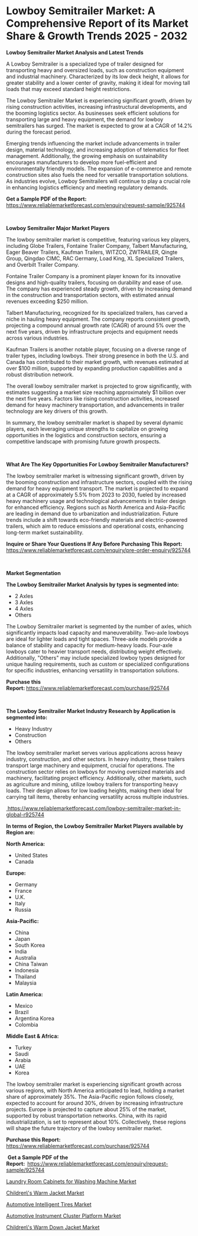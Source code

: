 <p><h1>Lowboy Semitrailer Market: A Comprehensive Report of its Market Share & Growth Trends 2025 - 2032</h1></p><p><strong>Lowboy Semitrailer Market Analysis and Latest Trends</strong></p>
<p><p>A Lowboy Semitrailer is a specialized type of trailer designed for transporting heavy and oversized loads, such as construction equipment and industrial machinery. Characterized by its low deck height, it allows for greater stability and a lower center of gravity, making it ideal for moving tall loads that may exceed standard height restrictions. </p><p>The Lowboy Semitrailer Market is experiencing significant growth, driven by rising construction activities, increasing infrastructural developments, and the booming logistics sector. As businesses seek efficient solutions for transporting large and heavy equipment, the demand for lowboy semitrailers has surged. The market is expected to grow at a CAGR of 14.2% during the forecast period. </p><p>Emerging trends influencing the market include advancements in trailer design, material technology, and increasing adoption of telematics for fleet management. Additionally, the growing emphasis on sustainability encourages manufacturers to develop more fuel-efficient and environmentally friendly models. The expansion of e-commerce and remote construction sites also fuels the need for versatile transportation solutions. As industries evolve, Lowboy Semitrailers will continue to play a crucial role in enhancing logistics efficiency and meeting regulatory demands.</p></p>
<p><strong>Get a Sample PDF of the Report:&nbsp;</strong> <a href="https://www.reliablemarketforecast.com/enquiry/request-sample/925744?utm_campaign=1875&utm_medium=2&utm_source=Github&utm_content=ia&utm_term=24032025&utm_id=lowboy-semitrailer">https://www.reliablemarketforecast.com/enquiry/request-sample/925744</a></p>
<p>&nbsp;</p>
<p><strong>Lowboy Semitrailer Major Market Players</strong></p>
<p><p>The lowboy semitrailer market is competitive, featuring various key players, including Globe Trailers, Fontaine Trailer Company, Talbert Manufacturing, Eager Beaver Trailers, Kaufman Trailers, WITZCO, ZWTRAILER, Qingte Group, Qingdao CIMC, RAC Germany, Load King, XL Specialized Trailers, and Overbilt Trailer Company. </p><p>Fontaine Trailer Company is a prominent player known for its innovative designs and high-quality trailers, focusing on durability and ease of use. The company has experienced steady growth, driven by increasing demand in the construction and transportation sectors, with estimated annual revenues exceeding $250 million.</p><p>Talbert Manufacturing, recognized for its specialized trailers, has carved a niche in hauling heavy equipment. The company reports consistent growth, projecting a compound annual growth rate (CAGR) of around 5% over the next five years, driven by infrastructure projects and equipment needs across various industries.</p><p>Kaufman Trailers is another notable player, focusing on a diverse range of trailer types, including lowboys. Their strong presence in both the U.S. and Canada has contributed to their market growth, with revenues estimated at over $100 million, supported by expanding production capabilities and a robust distribution network.</p><p>The overall lowboy semitrailer market is projected to grow significantly, with estimates suggesting a market size reaching approximately $1 billion over the next five years. Factors like rising construction activities, increased demand for heavy machinery transportation, and advancements in trailer technology are key drivers of this growth.</p><p>In summary, the lowboy semitrailer market is shaped by several dynamic players, each leveraging unique strengths to capitalize on growing opportunities in the logistics and construction sectors, ensuring a competitive landscape with promising future growth prospects.</p></p>
<p>&nbsp;</p>
<p><strong>What Are The Key Opportunities For Lowboy Semitrailer Manufacturers?</strong></p>
<p><p>The lowboy semitrailer market is witnessing significant growth, driven by the booming construction and infrastructure sectors, coupled with the rising demand for heavy equipment transport. The market is projected to expand at a CAGR of approximately 5.5% from 2023 to 2030, fueled by increased heavy machinery usage and technological advancements in trailer design for enhanced efficiency. Regions such as North America and Asia-Pacific are leading in demand due to urbanization and industrialization. Future trends include a shift towards eco-friendly materials and electric-powered trailers, which aim to reduce emissions and operational costs, enhancing long-term market sustainability.</p></p>
<p><strong>Inquire or Share Your Questions If Any Before Purchasing This Report:</strong> <a href="https://www.reliablemarketforecast.com/enquiry/pre-order-enquiry/925744?utm_campaign=1875&utm_medium=2&utm_source=Github&utm_content=ia&utm_term=24032025&utm_id=lowboy-semitrailer">https://www.reliablemarketforecast.com/enquiry/pre-order-enquiry/925744</a></p>
<p>&nbsp;</p>
<p><strong>Market Segmentation</strong></p>
<p><strong>The Lowboy Semitrailer Market Analysis by types is segmented into:</strong></p>
<p><ul><li>2 Axles</li><li>3 Axles</li><li>4 Axles</li><li>Others</li></ul></p>
<p><p>The Lowboy Semitrailer market is segmented by the number of axles, which significantly impacts load capacity and maneuverability. Two-axle lowboys are ideal for lighter loads and tight spaces. Three-axle models provide a balance of stability and capacity for medium-heavy loads. Four-axle lowboys cater to heavier transport needs, distributing weight effectively. Additionally, "Others" may include specialized lowboy types designed for unique hauling requirements, such as custom or specialized configurations for specific industries, enhancing versatility in transportation solutions.</p></p>
<p><strong>Purchase this Report:&nbsp;</strong><a href="https://www.reliablemarketforecast.com/purchase/925744?utm_campaign=1875&utm_medium=2&utm_source=Github&utm_content=ia&utm_term=24032025&utm_id=lowboy-semitrailer">https://www.reliablemarketforecast.com/purchase/925744</a></p>
<p>&nbsp;</p>
<p><strong>The Lowboy Semitrailer Market Industry Research by Application is segmented into:</strong></p>
<p><ul><li>Heavy Industry</li><li>Construction</li><li>Others</li></ul></p>
<p><p>The lowboy semitrailer market serves various applications across heavy industry, construction, and other sectors. In heavy industry, these trailers transport large machinery and equipment, crucial for operations. The construction sector relies on lowboys for moving oversized materials and machinery, facilitating project efficiency. Additionally, other markets, such as agriculture and mining, utilize lowboy trailers for transporting heavy loads. Their design allows for low loading heights, making them ideal for carrying tall items, thereby enhancing versatility across multiple industries.</p></p>
<p><a href="https://www.reliablemarketforecast.com/lowboy-semitrailer-market-in-global-r925744?utm_campaign=1875&utm_medium=2&utm_source=Github&utm_content=ia&utm_term=24032025&utm_id=lowboy-semitrailer">&nbsp;https://www.reliablemarketforecast.com/lowboy-semitrailer-market-in-global-r925744</a></p>
<p><strong>In terms of Region, the Lowboy Semitrailer Market Players available by Region are:</strong></p>
<p>
    <p> <strong> North America: </strong>
        <ul>
            <li>United States</li>
            <li>Canada</li>
        </ul>
        </p> 
    <p> <strong> Europe: </strong>
        <ul>
            <li>Germany</li>
            <li>France</li>
            <li>U.K.</li>
            <li>Italy</li>
            <li>Russia</li>
        </ul>
        </p> 
    <p> <strong> Asia-Pacific: </strong>
        <ul>
            <li>China</li>
            <li>Japan</li>
            <li>South Korea</li>
            <li>India</li>
            <li>Australia</li>
            <li>China Taiwan</li>
            <li>Indonesia</li>
            <li>Thailand</li>
            <li>Malaysia</li>
        </ul>
        </p> 
    <p> <strong> Latin America: </strong>
        <ul>
            <li>Mexico</li>
            <li>Brazil</li>
            <li>Argentina Korea</li>
            <li>Colombia</li>
        </ul>
        </p> 
    <p> <strong> Middle East & Africa: </strong>
        <ul>
            <li>Turkey</li>
            <li>Saudi</li>
            <li>Arabia</li>
            <li>UAE</li>
            <li>Korea</li>
        </ul>
    </p>
    </p>
<p><p>The lowboy semitrailer market is experiencing significant growth across various regions, with North America anticipated to lead, holding a market share of approximately 35%. The Asia-Pacific region follows closely, expected to account for around 30%, driven by increasing infrastructure projects. Europe is projected to capture about 25% of the market, supported by robust transportation networks. China, with its rapid industrialization, is set to represent about 10%. Collectively, these regions will shape the future trajectory of the lowboy semitrailer market.</p></p>
<p><strong>Purchase this Report: </strong><a href="https://www.reliablemarketforecast.com/purchase/925744?utm_campaign=1875&utm_medium=2&utm_source=Github&utm_content=ia&utm_term=24032025&utm_id=lowboy-semitrailer">https://www.reliablemarketforecast.com/purchase/925744</a></p>
<p>&nbsp;<strong>Get a Sample PDF of the Report:&nbsp;&nbsp;</strong><a href="https://www.reliablemarketforecast.com/enquiry/request-sample/925744?utm_campaign=1875&utm_medium=2&utm_source=Github&utm_content=ia&utm_term=24032025&utm_id=lowboy-semitrailer">https://www.reliablemarketforecast.com/enquiry/request-sample/925744</a></p>
<p><strong></strong></p>
<p><p><a href="https://github.com/ziringebrur1/Market-Research-Report-List-1/blob/main/laundry-room-cabinets-for-washing-machine-market.md?utm_campaign=1875&utm_medium=2&utm_source=Github&utm_content=ia&utm_term=24032025&utm_id=lowboy-semitrailer">Laundry Room Cabinets for Washing Machine Market</a></p><p><a href="https://github.com/perbetpereir/Market-Research-Report-List-1/blob/main/childrens-warm-jacket-market.md?utm_campaign=1875&utm_medium=2&utm_source=Github&utm_content=ia&utm_term=24032025&utm_id=lowboy-semitrailer">Children\'s Warm Jacket Market</a></p><p><a href="https://github.com/kevoncesya4j/Market-Research-Report-List-1/blob/main/automotive-intelligent-tires-market.md?utm_campaign=1875&utm_medium=2&utm_source=Github&utm_content=ia&utm_term=24032025&utm_id=lowboy-semitrailer">Automotive Intelligent Tires Market</a></p><p><a href="https://github.com/sitarzerpa3d/Market-Research-Report-List-1/blob/main/automotive-instrument-cluster-platform-market.md?utm_campaign=1875&utm_medium=2&utm_source=Github&utm_content=ia&utm_term=24032025&utm_id=lowboy-semitrailer">Automotive Instrument Cluster Platform Market</a></p><p><a href="https://github.com/pelegeazlie5/Market-Research-Report-List-1/blob/main/childrens-warm-down-jacket-market.md?utm_campaign=1875&utm_medium=2&utm_source=Github&utm_content=ia&utm_term=24032025&utm_id=lowboy-semitrailer">Children\'s Warm Down Jacket Market</a></p></p>